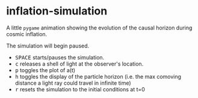 # inflation-simulation
A little `pygame` animation showing the evolution of the causal horizon during cosmic inflation.

The simulation will begin paused.
+ <kbd>SPACE</kbd> starts/pauses the simulation.
+ <kbd>c</kbd> releases a shell of light at the observer's location.
+ <kbd>p</kbd> toggles the plot of a(t) 
+ <kbd>h</kbd> toggles the display of the particle horizon (i.e. the max comoving distance a light ray could travel in infinite time) 
+ <kbd>r</kbd> resets the simulation to the initial conditions at t=0 

